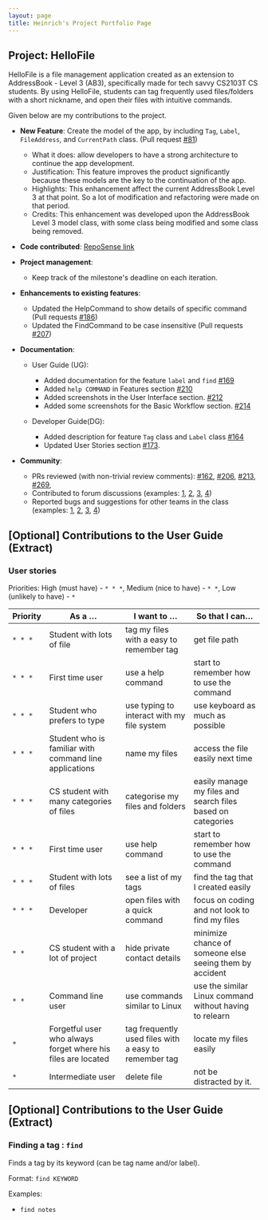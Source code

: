 ```yaml
---
layout: page
title: Heinrich's Project Portfolio Page
---
```


## Project: HelloFile

HelloFile is a file management application created as an extension to AddressBook - Level 3 (AB3),
specifically made for tech savvy CS2103T CS students.
By using HelloFile, students can tag frequently used files/folders with a short nickname, and open their files
with intuitive commands.

Given below are my contributions to the project.

* **New Feature**: Create the model of the app, by including `Tag`, `Label`, `FileAddress`, and `CurrentPath` class.
(Pull request [\#81](https://github.com/AY2021S1-CS2103T-F12-1/tp/pull/81)) 
  * What it does: allow developers to have a strong architecture to continue the app development.
  * Justification: This feature improves the product significantly because these models are the key to the continuation of the app.
  * Highlights: This enhancement affect the current AddressBook Level 3 at that point. So a lot of modification and refactoring were made on that period.
  * Credits: This enhancement was developed upon the AddressBook Level 3 model class, with some class being modified and some class being removed.
  
  
* **Code contributed**: [RepoSense link](https://nus-cs2103-ay2021s1.github.io/tp-dashboard/#breakdown=true&search=&sort=groupTitle&sortWithin=title&since=2020-08-14&timeframe=commit&mergegroup=&groupSelect=groupByRepos&checkedFileTypes=docs~functional-code~test-code~other&tabOpen=true&tabType=authorship&zFR=false&tabAuthor=HynRidge&tabRepo=AY2021S1-CS2103T-F12-1%2Ftp%5Bmaster%5D&authorshipIsMergeGroup=false&authorshipFileTypes=docs~functional-code~test-code)

* **Project management**:
  * Keep track of the milestone's deadline on each iteration.

* **Enhancements to existing features**:
  * Updated the HelpCommand to show details of specific command  (Pull requests [\#186](https://github.com/AY2021S1-CS2103T-F12-1/tp/pull/186))
  * Updated the FindCommand to be case insensitive (Pull requests [\#207](https://github.com/AY2021S1-CS2103T-F12-1/tp/pull/207))
  
* **Documentation**:
  * User Guide (UG):
    * Added documentation for the feature `label` and `find` [\#169](https://github.com/AY2021S1-CS2103T-F12-1/tp/pull/169)
    * Added `help COMMAND` in Features section [\#210](https://github.com/AY2021S1-CS2103T-F12-1/tp/pull/210)
    * Added screenshots in the User Interface section. [\#212](https://github.com/AY2021S1-CS2103T-F12-1/tp/pull/212)
    * Added some screenshots for the Basic Workflow section. [\#214](https://github.com/AY2021S1-CS2103T-F12-1/tp/pull/214)
    
  * Developer Guide(DG):
    * Added description for feature `Tag` class and `Label` class [\#164](https://github.com/AY2021S1-CS2103T-F12-1/tp/pull/164)
    * Updated User Stories section [\#173](https://github.com/AY2021S1-CS2103T-F12-1/tp/pull/173).

* **Community**:
  * PRs reviewed (with non-trivial review comments):
    [\#162](https://github.com/AY2021S1-CS2103T-F12-1/tp/pull/162),
    [\#206](https://github.com/AY2021S1-CS2103T-F12-1/tp/pull/206), 
    [\#213](https://github.com/AY2021S1-CS2103T-F12-1/tp/pull/213),
    [\#269](https://github.com/AY2021S1-CS2103T-F12-1/tp/pull/269),   
  * Contributed to forum discussions (examples: [1](https://github.com/nus-cs2103-AY2021S1/forum/issues/82), 
    [2](https://github.com/nus-cs2103-AY2021S1/forum/issues/70), 
    [3](https://github.com/nus-cs2103-AY2021S1/forum/issues/19), 
    [4](https://github.com/nus-cs2103-AY2021S1/forum/issues/18))
  * Reported bugs and suggestions for other teams in the class (examples: [1](https://github.com/HynRidge/ped/issues/5), 
    [2](https://github.com/HynRidge/ped/issues/4), 
    [3](https://github.com/HynRidge/ped/issues/3),
    [4](https://github.com/HynRidge/ped/issues/2))
    
## \[Optional\] Contributions to the User Guide (Extract)

### User stories

Priorities: High (must have) - `* * *`, Medium (nice to have) - `* *`, Low (unlikely to have) - `*`

| Priority | As a …​                                                     | I want to …​                                       | So that I can…​                                            |
| -------- | ---------------------------------------------------------------| ------------------------------------------------------| --------------------------------------------------------------|
| `* * *`  | Student with lots of file                                      | tag my files with a easy to remember tag              | get file path                                                 |
| `* * *`  | First time user                                                | use a help command                                    | start to remember how to use the command                      |
| `* * *`  | Student who prefers to type                                    | use typing to interact with my file system            | use keyboard as much as possible                              |
| `* * *`  | Student who is familiar with command line applications         | name my files                                         | access the file easily next time                              |
| `* * *`  | CS student with many categories of files                       | categorise my files and folders                       | easily manage my files and search files based on categories   |
| `* * *`  | First time user                                                | use help command                                      | start to remember how to use the command                      |
| `* * *`  | Student with lots of files                                     | see a list of my tags                                 | find the tag that I created easily                            |
| `* * *`  | Developer                                                      | open files with a quick command                       | focus on coding and not look to find my files                 |
| `* *`    | CS student with a lot of project                               | hide private contact details                          | minimize chance of someone else seeing them by accident       |
| `* *`    | Command line user                                              | use commands similar to Linux                         | use the similar Linux command without having to relearn       |
| `*`      | Forgetful user who always forget where his files are located   | tag frequently used files with a easy to remember tag | locate my files easily                                        |
| `*`      | Intermediate user                                              | delete file                                           | not be distracted by it.                                      |

## \[Optional\] Contributions to the User Guide  (Extract)

### Finding a tag : `find`

Finds a tag by its keyword (can be tag name and/or label).

Format: `find KEYWORD`

Examples:
* `find notes`


